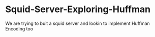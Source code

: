 # Squid-Server-Exploring-Huffman
We are trying to buit a squid server and lookin to implement Huffman Encoding too
